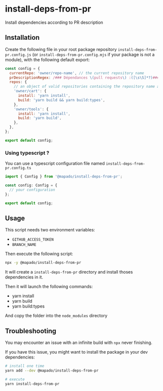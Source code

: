 # install-deps-from-pr

Install dependencies according to PR description

## Installation

Create the following file in your root package repository `install-deps-from-pr.config.js` (or `install-deps-from-pr.config.mjs` if your package is not a module), with the following default export:

```js
const config = {
  currentRepo: 'owner/repo-name', // the current repository name
  prDescriptionRegex: /### Dépendances \(pull requests\) :([\s\S]*?)###/, // A regex that matches a block in your github description
  repos: {
    // an object of valid repositories containing the repository name as key, and an object with "install" and "build" scripts as value
    'owner/cart': {
      install: 'yarn install',
      build: 'yarn build && yarn build:types',
    },
    'owner/tools': {
      install: 'yarn install',
      build: 'yarn build',
    },
  },
};

export default config;
```

### Using typescript ?

You can use a typescript configuration file named `install-deps-from-pr.config.ts`

```ts
import { Config } from '@mapado/install-deps-from-pr';

const config: Config = {
  // your configuration
};

export default config;
```

## Usage

This script needs two environment variables:

- `GITHUB_ACCESS_TOKEN`
- `BRANCH_NAME`

Then execute the following script:

```sh
npx -y @mapado/install-deps-from-pr
```

It will create a `install-deps-from-pr` directory and install thoses dependencies in it.

Then it will launch the following commands:

- yarn install
- yarn build
- yarn build:types

And copy the folder into the `node_modules` directory

## Troubleshooting

You may encounter an issue with an infinite build with `npx` never finishing.

If you have this issue, you might want to install the package in your dev dependencies:

```sh
# install one time
yarn add --dev @mapado/install-deps-from-pr

# execute
yarn install-deps-from-pr
```
